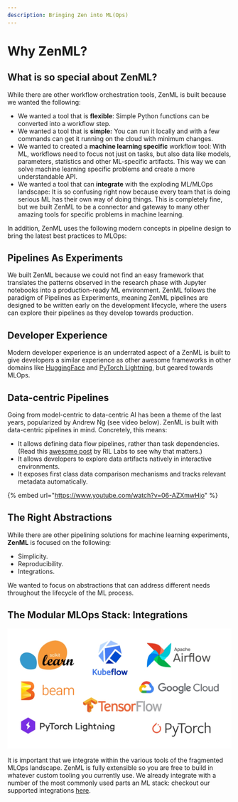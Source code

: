 ```yaml
---
description: Bringing Zen into ML(Ops)
---
```


# Why ZenML?

## What is so special about ZenML?

While there are other workflow orchestration tools, ZenML is built because we wanted the following:

* We wanted a tool that is **flexible**: Simple Python functions can be converted into a workflow step.
* We wanted a tool that is **simple:** You can run it locally and with a few commands can get it running on the cloud with minimum changes.
* We wanted to created a **machine learning specific** workflow tool: With ML, workflows need to focus not just on tasks, but also data like models, parameters, statistics and other ML-specific artifacts. This way we can solve machine learning specific problems and create a more understandable API.
* We wanted a tool that can **integrate** with the exploding ML/MLOps landscape: It is so confusing right now because every team that is doing serious ML has their own way of doing things. This is completely fine, but we built ZenML to be a connector and gateway to many other amazing tools for specific problems in machine learning.

In addition, ZenML uses the following modern concepts in pipeline design to bring the latest best practices to MLOps:

## Pipelines As Experiments

We built ZenML because we could not find an easy framework that translates the patterns observed in the research phase with Jupyter notebooks into a production-ready ML environment. ZenML follows the paradigm of Pipelines as Experiments, meaning ZenML pipelines are designed to be written early on the development lifecycle, where the users can explore their pipelines as they develop towards production.

## Developer Experience

Modern developer experience is an underrated aspect of a ZenML is built to give developers a similar experience as other awesome frameworks in other domains like [HuggingFace](https://huggingface.co) and [PyTorch Lightning](https://www.pytorchlightning.ai), but geared towards MLOps.

## Data-centric Pipelines

Going from model-centric to data-centric AI has been a theme of the last years, popularized by Andrew Ng (see video below). ZenML is built with data-centric pipelines in mind. Concretely, this means:

* It allows defining data flow pipelines, rather than task dependencies. (Read this [awesome post](https://rillabs.org/posts/workflows-dataflow-not-task-deps) by RIL Labs to see why that matters.)
* It allows developers to explore data artifacts natively in interactive environments.
* It exposes first class data comparison mechanisms and tracks relevant metadata automatically.

{% embed url="https://www.youtube.com/watch?v=06-AZXmwHjo" %}

## The Right Abstractions

While there are other pipelining solutions for machine learning experiments, **ZenML** is focused on the following:

* Simplicity.
* Reproducibility.
* Integrations.

We wanted to focus on abstractions that can address different needs throughout the lifecycle of the ML process.

## The Modular MLOps Stack: Integrations

![Supported integrations](../assets/zenml-integrations.jpg)

It is important that we integrate within the various tools of the fragmented MLOps landscape. ZenML is fully extensible so you are free to build in whatever custom tooling you currently use. We already integrate with a number of the most commonly used parts an ML stack: checkout our supported integrations [here](../features/integrations.md).